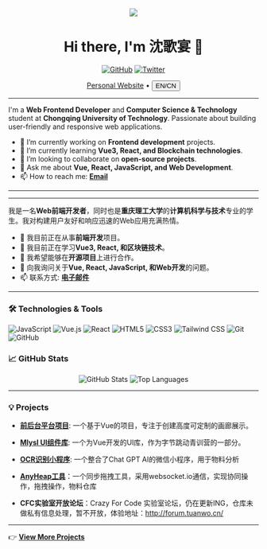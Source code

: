 <h1 align="center"> <a href="https://sunguoqi.com/"> <img src="https://readme-typing-svg.herokuapp.com/?lines=console.log(%22Hello%2C%20World!%22);沈歌宴祝您今天愉快!&center=true&size=27"> </a> </h1>
<h1 align="center">Hi there, I'm 沈歌宴 👋</h1>

<p align="center">
  <a href="https://github.com/shengeyan"><img src="https://img.shields.io/github/followers/shengeyan?label=Follow&style=social" alt="GitHub"></a>
  <a href="https://twitter.com/your_twitter"><img src="https://img.shields.io/twitter/follow/your_twitter?label=Follow&style=social" alt="Twitter"></a>
</p>

<p align="center">
  <a href="https://shengeyan.github.io/">Personal Website</a> •
  <button> EN/CN </button>
</p>

---

I'm a **Web Frontend Developer** and **Computer Science & Technology** student at **Chongqing University of Technology**. Passionate about building user-friendly and responsive web applications. 

- 🔭 I’m currently working on **Frontend development** projects.
- 🌱 I’m currently learning **Vue3, React, and Blockchain technologies**.
- 👯 I’m looking to collaborate on **open-source projects**.
- 💬 Ask me about **Vue, React, JavaScript, and Web Development**.
- 📫 How to reach me: **[Email](mailto:itshengeyan@qq.com)**

---

---

我是一名**Web前端开发者**，同时也是**重庆理工大学**的**计算机科学与技术**专业的学生。我对构建用户友好和响应迅速的Web应用充满热情。

- 🔭 我目前正在从事**前端开发**项目。
- 🌱 我目前正在学习**Vue3, React, 和区块链技术**。
- 👯 我希望能够在**开源项目**上进行合作。
- 💬 向我询问关于**Vue, React, JavaScript, 和Web开发**的问题。
- 📫 联系方式: **[电子邮件](mailto:itshengeyan@qq.com)**

---

### 🛠️ Technologies & Tools

![JavaScript](https://img.shields.io/badge/-JavaScript-%23F7DF1E?style=flat-square&logo=javascript&logoColor=black)
![Vue.js](https://img.shields.io/badge/-Vue.js-%234FC08D?style=flat-square&logo=vue.js&logoColor=white)
![React](https://img.shields.io/badge/-React-%2361DAFB?style=flat-square&logo=react&logoColor=black)
![HTML5](https://img.shields.io/badge/-HTML5-%23E34F26?style=flat-square&logo=html5&logoColor=white)
![CSS3](https://img.shields.io/badge/-CSS3-%231572B6?style=flat-square&logo=css3&logoColor=white)
![Tailwind CSS](https://img.shields.io/badge/-Tailwind_CSS-%2338B2AC?style=flat-square&logo=tailwind-css&logoColor=white)
![Git](https://img.shields.io/badge/-Git-%23F05032?style=flat-square&logo=git&logoColor=white)
![GitHub](https://img.shields.io/badge/-GitHub-%23181717?style=flat-square&logo=github&logoColor=white)

### 📈 GitHub Stats

<p align="center">
  <img src="https://github-readme-stats.vercel.app/api?username=shengeyan&show_icons=true&theme=radical" alt="GitHub Stats">
  <img src="https://github-readme-stats.vercel.app/api/top-langs/?username=shengeyan&layout=compact&theme=radical" alt="Top Languages">
</p>

---
### 💡 Projects

- **[前后台平台项目](https://github.com/shengeyan/momo)**: 一个基于Vue的项目，专注于创建高度可定制的画廊展示。
  
- **[Mlysl UI组件库](https://github.com/mazitian/mlysl-ui)**: 一个为Vue开发的UI库，作为字节跳动青训营的一部分。
  
- **[OCR识别小程序](https://github.com/shengeyan/DRSP-client)**: 一个整合了Chat GPT AI的微信小程序，用于物料分析

- **[AnyHeap工具](https://github.com/shengeyan/anyheap)**：一个同步拖拽工具，采用websocket.io通信，实现协同操作，拖拽操作，物料仓库

- **CFC实验室开放论坛**：Crazy For Code 实验室论坛，仍在更新ING，仓库未做私有信息处理，暂不开放，体验地址：http://forum.tuanwo.cn/

---

👉 [**View More Projects**](https://github.com/shengeyan?tab=repositories)

